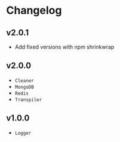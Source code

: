 # Changelog

## v2.0.1

- Add fixed versions with npm shrinkwrap

## v2.0.0

- `Cleaner`
- `MongoDB`
- `Redis`
- `Transpiler`

## v1.0.0

- `Logger`
